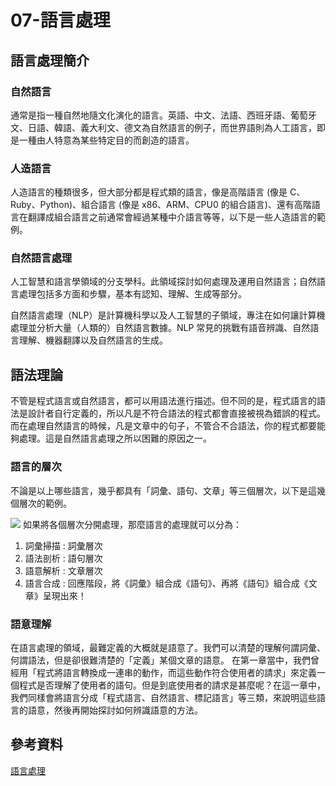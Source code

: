 # 07-語言處理
## 語言處理簡介
### 自然語言
通常是指一種自然地隨文化演化的語言。英語、中文、法語、西班牙語、葡萄牙文、日語、韓語、義大利文、德文為自然語言的例子，而世界語則為人工語言，即是一種由人特意為某些特定目的而創造的語言。

### 人造語言
人造語言的種類很多，但大部分都是程式類的語言，像是高階語言 (像是 C、Ruby、Python)、組合語言 (像是 x86、ARM、CPU0 的組合語言)、還有高階語言在翻譯成組合語言之前通常會經過某種中介語言等等，以下是一些人造語言的範例。

### 自然語言處理
人工智慧和語言學領域的分支學科。此領域探討如何處理及運用自然語言；自然語言處理包括多方面和步驟，基本有認知、理解、生成等部分。

自然語言處理（NLP）是計算機科學以及人工智慧的子領域，專注在如何讓計算機處理並分析大量（人類的）自然語言數據。NLP 常見的挑戰有語音辨識、自然語言理解、機器翻譯以及自然語言的生成。

## 語法理論
不管是程式語言或自然語言，都可以用語法進行描述。但不同的是，程式語言的語法是設計者自行定義的，所以凡是不符合語法的程式都會直接被視為錯誤的程式。而在處理自然語言的時候，凡是文章中的句子，不管合不合語法，你的程式都要能夠處理。這是自然語言處理之所以困難的原因之一。

### 語言的層次
不論是以上哪些語言，幾乎都具有「詞彙、語句、文章」等三個層次，以下是這幾個層次的範例。

![](https://i.imgur.com/qlyyhDq.jpg)
如果將各個層次分開處理，那麼語言的處理就可以分為：

1. 詞彙掃描 : 詞彙層次
2. 語法剖析 : 語句層次
3. 語意解析 : 文章層次
4. 語言合成 : 回應階段，將《詞彙》組合成《語句》、再將《語句》組合成《文章》呈現出來！

### 語意理解
在語言處理的領域，最難定義的大概就是語意了。我們可以清楚的理解何謂詞彙、何謂語法，但是卻很難清楚的「定義」某個文章的語意。 在第一章當中，我們曾經用「程式將語言轉換成一連串的動作，而這些動作符合使用者的請求」來定義一個程式是否理解了使用者的語句。但是到底使用者的請求是甚麼呢？在這一章中，我們同樣會將語言分成「程式語言、自然語言、標記語言」等三類，來說明這些語言的語意，然後再開始探討如何辨識語意的方法。

## 參考資料
[語言處理](https://www.misavo.com/blog/%E9%99%B3%E9%8D%BE%E8%AA%A0/%E6%9B%B8%E7%B1%8D/%E4%BA%BA%E5%B7%A5%E6%99%BA%E6%85%A7/07-%E8%AA%9E%E8%A8%80%E8%99%95%E7%90%86)
